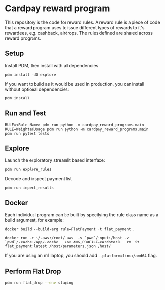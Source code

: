 # Cardpay reward program

This repository is the code for reward rules. A reward rule is a piece of code that a reward program uses to issue different types of rewards to it's rewardees, e.g. cashback, airdrops. The rules defined are shared across reward programs.

## Setup

Install PDM, then install with all dependencies

    pdm install -dG explore

If you want to build as it would be used in production, you can install without optional dependencies:

    pdm install

## Run and Test

    RULE=<Rule Name> pdm run python -m cardpay_reward_programs.main
    RULE=WeightedUsage pdm run python -m cardpay_reward_programs.main
    pdm run pytest tests

## Explore

Launch the exploratory streamlit based interface:

    pdm run explore_rules

Decode and inspect payment list 

    pdm run inpect_results 

## Docker

Each individual program can be built by specifying the rule class name as a build argument, for example:

    docker build --build-arg rule=FlatPayment -t flat_payment .

    docker run -v ~/.aws:/root/.aws  -v `pwd`/input:/host -v `pwd`/.cache:/app/.cache --env AWS_PROFILE=cardstack --rm -it flat_payment:latest /host/parameters.json /host/
    
If you are using an m1 laptop, you should add `--platform=linux/amd64` flag.

## Perform Flat Drop

``` sh
pdm run flat_drop --env staging
```


